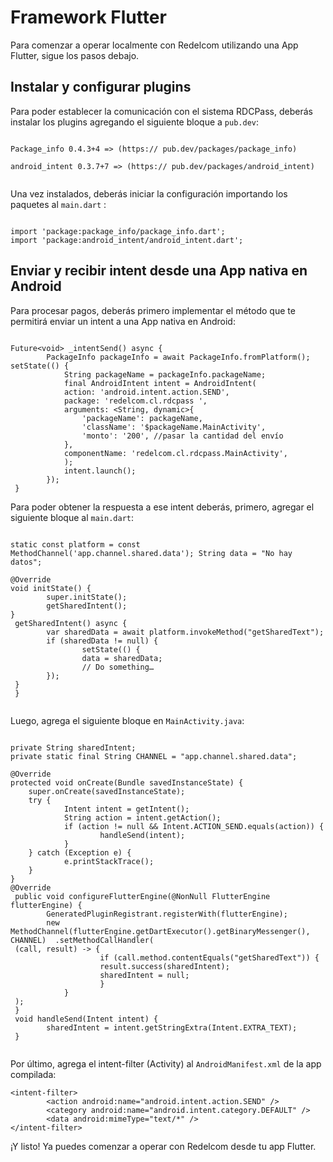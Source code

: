 # Framework Flutter

Para comenzar a operar localmente con Redelcom utilizando una App Flutter, sigue los pasos debajo.

## Instalar y configurar plugins

Para poder establecer la comunicación con el sistema RDCPass, deberás instalar los plugins agregando el siguiente bloque a `pub.dev`: 


```flutter

Package_info 0.4.3+4 => (https:// pub.dev/packages/package_info) 

android_intent 0.3.7+7 => (https:// pub.dev/packages/android_intent)
 
```

Una vez instalados, deberás iniciar la configuración importando los paquetes al `main.dart` :

```flutter

import 'package:package_info/package_info.dart'; 
import 'package:android_intent/android_intent.dart';  

```


## Enviar y recibir intent desde una App nativa en Android

Para procesar pagos, deberás primero implementar el método que te permitirá enviar un intent a una App nativa en Android:

```flutter

Future<void> _intentSend() async { 
 		PackageInfo packageInfo = await PackageInfo.fromPlatform();  setState(() { 
 			String packageName = packageInfo.packageName; 
 			final AndroidIntent intent = AndroidIntent( 
 			action: 'android.intent.action.SEND', 
 			package: 'redelcom.cl.rdcpass ', 
 			arguments: <String, dynamic>{ 
 				'packageName': packageName, 
 				'className': '$packageName.MainActivity', 
 				'monto': '200', //pasar la cantidad del envío 
 			}, 
 			componentName: 'redelcom.cl.rdcpass.MainActivity', 
 			); 
 			intent.launch(); 
 		}); 
 }

```

Para poder obtener la respuesta a ese intent deberás, primero, agregar el siguiente bloque al `main.dart`:


```flutter

static const platform = const MethodChannel('app.channel.shared.data'); String data = "No hay datos"; 

@Override 
void initState() { 
 		super.initState(); 
 		getSharedIntent(); 
} 
 getSharedIntent() async { 
 		var sharedData = await platform.invokeMethod("getSharedText"); 
 		if (sharedData != null) { 
 				setState(() { 
 				data = sharedData; 
				// Do something… 
 		}); 
 } 
 } 
 
```

Luego, agrega el siguiente bloque en `MainActivity.java`: 

```flutter

private String sharedIntent; 
private static final String CHANNEL = "app.channel.shared.data"; 

@Override 
protected void onCreate(Bundle savedInstanceState) { 
 	super.onCreate(savedInstanceState); 
 	try { 
 			Intent intent = getIntent(); 
 			String action = intent.getAction(); 
 			if (action != null && Intent.ACTION_SEND.equals(action)) {  
					handleSend(intent); 
 			} 
 	} catch (Exception e) { 
 			e.printStackTrace(); 
 	} 
}
@Override 
 public void configureFlutterEngine(@NonNull FlutterEngine flutterEngine) {  
		GeneratedPluginRegistrant.registerWith(flutterEngine); 
 		new MethodChannel(flutterEngine.getDartExecutor().getBinaryMessenger(), CHANNEL)  .setMethodCallHandler( 
 (call, result) -> { 
 					if (call.method.contentEquals("getSharedText")) { 
 					result.success(sharedIntent); 
 					sharedIntent = null; 
 					} 
 			} 
 ); 
 } 
 void handleSend(Intent intent) { 
 		sharedIntent = intent.getStringExtra(Intent.EXTRA_TEXT); 
 } 


```

Por último, agrega el intent-filter (Activity) al `AndroidManifest.xml` de la app compilada:


```flutter
<intent-filter> 
 		<action android:name="android.intent.action.SEND" /> 
 		<category android:name="android.intent.category.DEFAULT" /> 
 		<data android:mimeType="text/*" /> 
</intent-filter>

```

¡Y listo! Ya puedes comenzar a operar con Redelcom desde tu app Flutter.

